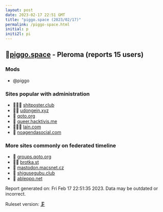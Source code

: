 ```yaml
---
layout: post
date: 2023-02-17 22:51 GMT
title: "piggo.space (2023/02/17)"
permalink: /piggo-space.html
initial: p
initi2l: pi
---
```


## 💉[piggo.space](https://piggo.space) - Pleroma (reports 15 users)

### Mods
 * @piggo

### Sites popular with administration

* 🦝🧸💉 [shitposter.club](/shitposter-club.html)
* 🦝🧸 [udongein.xyz](/udongein-xyz.html)
* 🦝 [qoto.org](/qoto-org.html)
* 🐘 [queer.hacktivis.me](/queer-hacktivis-me.html)
* 🦝🧸💉 [lain.com](/lain-com.html)
* 💉 [noagendasocial.com](/noagendasocial-com.html)

### More sites commonly on federated timeline

* 🐘 [groups.qoto.org](/groups-qoto-org.html)
* 🦝💉 [brotka.st](/brotka-st.html)
* 🐘 [mastodon.macsnet.cz](/mastodon-macsnet-cz.html)
* 🦝 [shigusegubu.club](/shigusegubu-club.html)
* 🦝 [ableppo.net](/ableppo-net.html)

Report generated on: Fri Feb 17 22:51:35 2023. Data may be outdated or incorrect.

Ruleset version: [🗜](/version-clamp)
